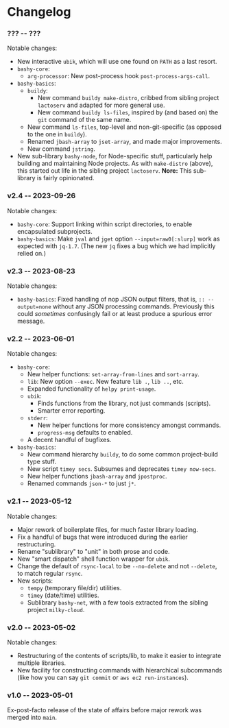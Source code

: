Changelog
=========

### ??? -- ???

Notable changes:

* New interactive `ubik`, which will use one found on `PATH` as a last resort.
* `bashy-core`:
  * `arg-processor`: New post-process hook `post-process-args-call`.
* `bashy-basics`:
  * `buildy`:
    * New command `buildy make-distro`, cribbed from sibling project `lactoserv`
      and adapted for more general use.
    * New command `buildy ls-files`, inspired by (and based on) the `git`
      command of the same name.
  * New command `ls-files`, top-level and non-git-specific (as opposed to the
    one in `buildy`).
  * Renamed `jbash-array` to `jset-array`, and made major improvements.
  * New command `jstring`.
* New sub-library `bashy-node`, for Node-specific stuff, particularly help
  building and maintaining Node projects. As with `make-distro` (above), this
  started out life in the sibling project `lactoserv`. **Nore:** This
  sub-library is fairly opinionated.

### v2.4 -- 2023-09-26

Notable changes:

* `bashy-core`: Support linking within script directories, to enable
  encapsulated subprojects.
* `bashy-basics`: Make `jval` and `jget` option `--input=raw0[:slurp]` work as
  expected with `jq-1.7`. (The new `jq` fixes a bug which we had implicitly
  relied on.)

### v2.3 -- 2023-08-23

Notable changes:

* `bashy-basics`: Fixed handling of nop JSON output filters, that is, `::
  --output=none` without any JSON processing commands. Previously this could
  _sometimes_ confusingly fail or at least produce a spurious error message.

### v2.2 -- 2023-06-01

Notable changes:

* `bashy-core`:
  * New helper functions: `set-array-from-lines` and `sort-array`.
  * `lib`: New option `--exec`. New feature `lib .`, `lib ..`, etc.
  * Expanded functionality of `helpy print-usage`.
  * `ubik`:
    * Finds functions from the library, not just commands (scripts).
    * Smarter error reporting.
  * `stderr`:
    * New helper functions for more consistency amongst commands.
    * `progress-msg` defaults to enabled.
  * A decent handful of bugfixes.
* `bashy-basics`:
  * New command hierarchy `buildy`, to do some common project-build type stuff.
  * New script `timey secs`. Subsumes and deprecates `timey now-secs`.
  * New helper functions `jbash-array` and `jpostproc`.
  * Renamed commands `json-*` to just `j*`.

### v2.1 -- 2023-05-12

Notable changes:

* Major rework of boilerplate files, for much faster library loading.
* Fix a handful of bugs that were introduced during the earlier restructuring.
* Rename "sublibrary" to "unit" in both prose and code.
* New "smart dispatch" shell function wrapper for `ubik`.
* Change the default of `rsync-local` to be `--no-delete` and not `--delete`,
  to match regular `rsync`.
* New scripts:
  * `tempy` (temporary file/dir) utilities.
  * `timey` (date/time) utilities.
  * Sublibrary `bashy-net`, with a few tools extracted from the sibling project
   `milky-cloud`.

### v2.0 -- 2023-05-02

Notable changes:

* Restructuring of the contents of scripts/lib, to make it easier to integrate
  multiple libraries.
* New facility for constructing commands with hierarchical subcommands (like how
  you can say `git commit` or `aws ec2 run-instances`).

### v1.0 -- 2023-05-01

Ex-post-facto release of the state of affairs before major rework was
merged into `main`.

